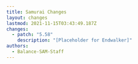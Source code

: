 ```yaml
---
title: Samurai Changes
layout: changes
lastmod: 2021-11-15T03:43:49.187Z
changes:
  - patch: "5.58"
    description: "[Placeholder for Endwalker]"
authors:
  - Balance-SAM-Staff
---
```


